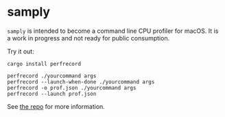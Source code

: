 # samply

`samply` is intended to become a command line CPU profiler for macOS.
It is a work in progress and not ready for public consumption.

Try it out:

```
cargo install perfrecord

perfrecord ./yourcommand args
perfrecord --launch-when-done ./yourcommand args
perfrecord -o prof.json ./yourcommand args
perfrecord --launch prof.json
```

See [the repo](https://github.com/mstange/samply/) for more information.
